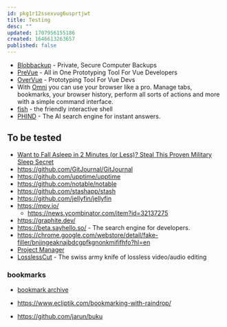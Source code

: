 ```yaml
---
id: pkg1r12ssexvug6usprtjwt
title: Testing
desc: ""
updated: 1707956155186
created: 1646613263657
published: false
---
```


- [Blobbackup](https://blobbackup.com/) - Private, Secure Computer Backups
- [PreVue](https://github.com/open-source-labs/PreVue) - All in One Prototyping Tool For Vue Developers
- [OverVue](https://github.com/open-source-labs/OverVue) - Prototyping Tool For Vue Devs
- With [Omni](https://github.com/alyssaxuu/omni) you can use your browser like a pro. Manage tabs, bookmarks, your browser history, perform all sorts of actions and more with a simple command interface.
- [fish](https://fishshell.com/) - the friendly interactive shell
- [PHIND](https://phind.com/) - The AI search engine for instant answers.

## To be tested

- [Want to Fall Asleep in 2 Minutes (or Less)? Steal This Proven Military Sleep Secret](https://betterhumans.pub/how-to-fall-asleep-in-2-minutes-the-military-sleep-method-aafb39abf641)
- https://github.com/GitJournal/GitJournal
- https://github.com/upptime/upptime
- https://github.com/notable/notable
- https://github.com/stashapp/stash
- https://github.com/jellyfin/jellyfin
- https://mpv.io/
  - https://news.ycombinator.com/item?id=32137275
- https://graphite.dev/
- https://beta.sayhello.so/ - The search engine for developers.
- https://chrome.google.com/webstore/detail/fake-filler/bnjjngeaknajbdcgpfkgnonkmififhfo?hl=en
- [Project Manager](https://github.com/alefragnani/vscode-project-manager)
- [LosslessCut](https://github.com/mifi/lossless-cut) - The swiss army knife of lossless video/audio editing

### bookmarks

- [bookmark archive](https://github.com/ArchiveBox/ArchiveBox/wiki/Usage#Import-list-of-links-from-browser-history)

- https://www.ecliptik.com/bookmarking-with-raindrop/
- https://github.com/jarun/buku
